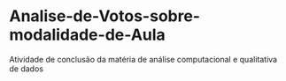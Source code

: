 # Analise-de-Votos-sobre-modalidade-de-Aula
Atividade de conclusão da matéria de análise computacional e qualitativa de dados
